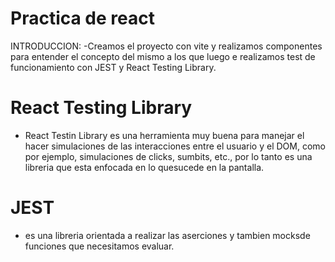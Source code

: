 # Practica de react

  INTRODUCCION:
    -Creamos el proyecto con vite y realizamos componentes para entender el concepto del mismo a los que luego e realizamos test de funcionamiento con JEST y React Testing Library.

# React Testing Library

  - React Testin Library es una herramienta muy buena para manejar el hacer simulaciones de las interacciones entre el usuario y el DOM, como por ejemplo, simulaciones de clicks, sumbits, etc., por lo tanto es una libreria que esta enfocada en lo quesucede en la pantalla.

# JEST

  - es una libreria orientada a realizar las aserciones y tambien mocksde funciones que necesitamos evaluar.

